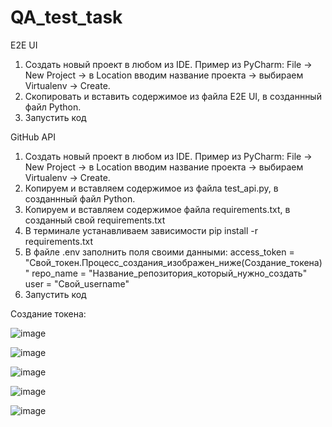 # QA_test_task

E2E UI
1. Создать новый проект в любом из IDE. Пример из PyCharm: File -> New Project -> в Location вводим название проекта -> выбираем Virtualenv -> Create.
2. Скопировать и вставить содержимое из файла E2E UI, в созданнный файл Python.
3. Запустить код

GitHub API

1. Создать новый проект в любом из IDE. Пример из PyCharm: File -> New Project -> в Location вводим название проекта -> выбираем Virtualenv -> Create.
2. Копируем и вставляем содержимое из файла test_api.py, в созданнный файл Python.
3. Копируем и вставляем содержимое файла requirements.txt, в созданный свой requirements.txt
4. В терминале устанавливаем зависимости pip install -r requirements.txt
5. В файле .env заполнить поля своими данными:
    access_token = "Свой_токен.Процесс_создания_изображен_ниже(Создание_токена)"
    repo_name = "Название_репозитория_который_нужно_создать"
    user = "Свой_username"
6. Запустить код

Создание токена:

![image](https://github.com/user-attachments/assets/4a03172a-a5b4-4f76-b8f7-9e6392b88563)

![image](https://github.com/user-attachments/assets/ab0e6584-95dd-4ca2-9343-813b2c6f9cae)

![image](https://github.com/user-attachments/assets/06f80a25-57c6-4f66-9d05-26111223c202)

![image](https://github.com/user-attachments/assets/0bf60acc-d33b-461f-aa3b-20e9f07e848d)

![image](https://github.com/user-attachments/assets/720daa4a-8f60-49bd-95c7-f9a2e46c5502)




